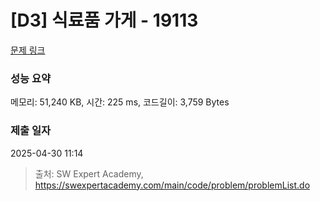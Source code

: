 # [D3] 식료품 가게 - 19113 

[문제 링크](https://swexpertacademy.com/main/code/problem/problemDetail.do?contestProbId=AYxCRFA6iiEDFASu) 

### 성능 요약

메모리: 51,240 KB, 시간: 225 ms, 코드길이: 3,759 Bytes

### 제출 일자

2025-04-30 11:14



> 출처: SW Expert Academy, https://swexpertacademy.com/main/code/problem/problemList.do